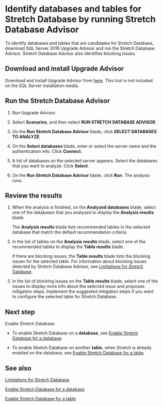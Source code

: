 <properties
	pageTitle="Identify databases and tables for Stretch Database by running Stretch Database Advisor | Microsoft Azure"
	description="Learn how to identify databases and tables that are candidates for Stretch Database."
	services="sql-server-stretch-database"
	documentationCenter=""
	authors="douglaslMS"
	manager=""
	editor=""/>

<tags
	ms.service="sql-server-stretch-database"
	ms.workload="data-management"
	ms.tgt_pltfrm="na"
	ms.devlang="na"
	ms.topic="article"
	ms.date="06/14/2016"
	ms.author="douglasl"/>

# Identify databases and tables for Stretch Database by running Stretch Database Advisor

To identify databases and tables that are candidates for Stretch Database, download SQL Server 2016 Upgrade Advisor and run the Stretch Database Advisor. Stretch Database Advisor also identifies blocking issues.

## Download and install Upgrade Advisor
Download and install Upgrade Advisor from [here](http://go.microsoft.com/fwlink/?LinkID=613421). This tool is not included on the SQL Server installation media.

## Run the Stretch Database Advisor

1.  Run Upgrade Advisor.

2.  Select **Scenarios**, and then select **RUN STRETCH DATABASE ADVISOR**.

3.  On the **Run Stretch Database Advisor** blade, click **SELECT DATABASES TO ANALYZE**.

4.  On the **Select databases** blade, enter or select the server name and the authentication info. Click **Connect**.

5.  A list of databases on the selected server appears. Select the databases that you want to analyze. Click **Select**.

6.  On the **Run Stretch Database Advisor** blade, click **Run**.  The analysis runs.

## Review the results

1.  When the analysis is finished, on the **Analyzed databases** blade, select one of the databases that you analyzed to display the **Analysis results** blade.

    The **Analysis results** blade lists recommended tables in the selected database that match the default recommendation criteria.

2.  In the list of tables on the **Analysis results** blade, select one of the recommended tables to display the **Table results** blade.

    If there are blocking issues, the **Table results** blade lists the blocking issues for the selected table. For information about blocking issues detected by Stretch Database Advisor, see [Limitations for Stretch Database](sql-server-stretch-database-limitations.md).

3.  In the list of blocking issues on the **Table results** blade, select one of the issues to display more info about the selected issue and proposes mitigation steps. Implement the suggested mitigation steps if you want to configure the selected table for Stretch Database.

## Next step
Enable Stretch Database.

-   To enable Stretch Database on a **database**, see [Enable Stretch Database for a database](sql-server-stretch-database-enable-database.md).

-   To enable Stretch Database on another **table**, when Stretch is already enabled on the database, see [Enable Stretch Database for a table](sql-server-stretch-database-enable-table.md).

## See also

[Limitations for Stretch Database](sql-server-stretch-database-limitations.md)

[Enable Stretch Database for a database](sql-server-stretch-database-enable-database.md)

[Enable Stretch Database for a table](sql-server-stretch-database-enable-table.md)

